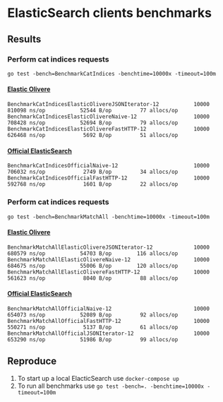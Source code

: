 # ElasticSearch clients benchmarks

## Results

### Perform cat indices requests

`go test -bench=BenchmarkCatIndices -benchtime=10000x -timeout=100m`

#### [Elastic Olivere](https://github.com/olivere/elastic)

```
BenchmarkCatIndicesElasticOlivereJSONIterator-12           10000            810098 ns/op           52544 B/op         77 allocs/op
BenchmarkCatIndicesElasticOlivereNaive-12                  10000            708428 ns/op           52694 B/op         79 allocs/op
BenchmarkCatIndicesElasticOlivereFastHTTP-12               10000            626468 ns/op            5692 B/op         51 allocs/op
```

#### [Official ElasticSearch](https://github.com/elastic/go-elasticsearch)

```
BenchmarkCatIndicesOfficialNaive-12                        10000            706032 ns/op            2749 B/op         34 allocs/op
BenchmarkCatIndicesOfficialFastHTTP-12                     10000            592768 ns/op            1601 B/op         22 allocs/op
```

### Perform cat indices requests

`go test -bench=BenchmarkMatchAll -benchtime=10000x -timeout=100m`

#### [Elastic Olivere](https://github.com/olivere/elastic)

```
BenchmarkMatchAllElasticOlivereJSONIterator-12             10000            680579 ns/op           54703 B/op        116 allocs/op
BenchmarkMatchAllElasticOlivereNaive-12                    10000            684675 ns/op           55006 B/op        120 allocs/op
BenchmarkMatchAllElasticOlivereFastHTTP-12                 10000            561623 ns/op            8040 B/op         88 allocs/op
```

#### [Official ElasticSearch](https://github.com/elastic/go-elasticsearch)

```
BenchmarkMatchAllOfficialNaive-12                          10000            654073 ns/op           52089 B/op         92 allocs/op
BenchmarkMatchAllOfficialFastHTTP-12                       10000            550271 ns/op            5137 B/op         61 allocs/op
BenchmarkMatchAllOfficialJSONIterator-12                   10000            653290 ns/op           51986 B/op         99 allocs/op
```

## Reproduce

1. To start up a local ElacticSearch use `docker-compose up`
2. To run all benchmarks use `go test -bench=. -benchtime=10000x -timeout=100m`